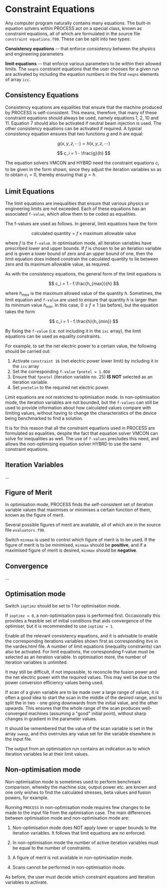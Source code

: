 
# Constraint Equations

Any computer program naturally contains many equations. The built-in equation 
solvers within PROCESS act on a special class, known as constraint equations, 
all of which are formulated in the source file `constraint equations.f90`. These 
can be split into two types:
 
**Consistency equations** -- that enforce consistency between the physics and 
engineering parameters

**limit equations** -- that enforce various parameters to lie within their allowed 
limits. The `neqns` constraint equations that the user chooses for a given run are 
activated by including the equation numbers in the first `neqns` elements of 
array `icc`.

## Consistency Equations

Consistency equations are equalities that ensure that the machine produced by PROCESS is 
self-consistent. This means, therefore, that many of these constraint equations should 
always be used, namely equations 1, 2, 10 and 11. Equation 7 should also be activated 
if neutral beam injection is used. The other consistency equations can be activated if 
required. A typical consistency equation ensures that two functions $g$ and $h$ are equal:

$$
g(x, y, z, \cdots) = h(x, y, z, \cdots)
$$

$$
c_i = 1 - \frac{g}{h}
$$

The equation solvers VMCON and HYBRD need the constraint equations $c_i$ to be given in 
the form shown, since they adjust the iteration variables so as to obtain $c_i = 0$, 
thereby ensuring that $g = h$.

## Limit Equations

The limit equations are inequalities that ensure that various physics or engineering 
limits are not exceeded. Each of these equations has an associated `f-value`, which allow 
them to be coded as equalities.

The f-values are used as follows. In general, limit equations have the form

$$
\mathrm{calculated\ quantity} = f \times \mathrm{maximum\ allowable\ value}
$$

where $f$ is the `f-value`. In optimisation mode, all iteration variables have prescribed 
lower and upper bounds. If $f$ is chosen to be an iteration variable and is given a 
lower bound of zero and an upper bound of one, then the limit equation does indeed 
constrain the calculated quantity to lie between zero and its maximum allowable value, 
as required. 

As with the consistency equations, the general form of the limit equations is

$$
c_i = 1 - f.\frac{h_{max}}{h}
$$

where $h_{max}$ is the maximum allowed value of the quantity $h$. Sometimes, the limit 
equation and `f-value` are used to ensure that quantity $h$ is larger than its minimum
value $h_{min}$. In this case, $0 ≤ f ≤ 1$ (as before), but the equation takes the form

$$
c_i = 1 - f.\frac{h}{h_{min}}
$$

By fixing the `f-value` (i.e. not including it in the `ixc` array), the limit equations 
can be used as equality constraints. 

For example, to set the net electric power to a certain value, the following 
should be carried out:

1. Activate `constraint 16` (net electric power lower limit) by including it in the `icc` array
2. Set the corresponding `f-value` `fpnetel = 1.0D0`
3. Ensure that `fpnetel` (iteration variable no. 25) **IS NOT** selected as an iteration variable.
4. Set `pnetelin` to the required net electric power.

Limit equations are not restricted to optimisation mode. In non-optimisation mode, the iteration
variables are not bounded, but the `f-values` can still be used to provide information about 
how calculated values compare with limiting values, without having to change the characteristics 
of the device being benchmarked to find a solution.

It is for this reason that all the constraint equations used in PROCESS are formulated as equalities,
despite the fact that equation solver VMCON can solve for inequalities as well. The use of `f-values`
precludes this need, and allows the non-optimising equation solver HYBRD to use the same constraint
equations.

## Iteration Variables

...

## Figure of Merit

In optimisation mode, PROCESS finds the self-consistent set of iteration 
variable values that maximises or minimises a certain function of them, 
known as the figure of merit. 

Several possible figures of merit are available, all of which are in the 
source file `evaluators.f90`. 

Switch `minmax` is used to control which figure of merit is to be used. If the 
figure of merit is to be minimised, `minmax` should be **positive**, and if a 
maximised figure of merit is desired, `minmax` should be **negative**.

## Convergence

...

## Optimisation mode

Switch `ioptimz` should be set to 1 for optimisation mode.

If `ioptimz = 0`, a non-optimisation pass is performed first. Occasionally this provides a feasible set of initial conditions that aids convergence of the optimiser, but it is recommended to use `ioptimz = 1`.

Enable all the relevant consistency equations, and it is advisable to enable the corresponding iterations variables shown first as corresponding itvs in the vardes.html file. A number of limit equations (inequality constraints) can also be activated. For limit equations, the corresponding f-value must be selected as an iteration variable. In optimisation more, the number of iteration variables is unlimited.

It may still be difficult, if not impossible, to reconcile the fusion power and the net electric power with the required values. This may well be due to the power conversion efficiency values being used.

If scan of a given variable are to be made over a large range of values, it is often a good idea to start the scan in the middle of the desired range, and to split the in two - one going downwards from the initial value,  and the other upwards. This ensures that the whole range of the scan produces well-converged machines (assuming a "good" initial point), without sharp changes in gradient in the parameter values.

It should be remembered that the value of the scan variable is set in the array `sweep`, and this overrules any value set for the variable elsewhere in the input file.

The output from an optimisation run contains an indication as to which iteration variables lie at their limit values.

## Non-optimisation mode

Non-optimisation mode is sometimes used to perform benchmark comparison, whereby the machine size, output power etc. are known and one only wishes to find the calculated stresses, beta values and fusion powers, for example.

Running `PROCESS` in non-optimisation mode requires few changes to be made to the input file from the optimisation case. The main differences between optimisation mode and non-optimisation mode are:

1. Non-optimisation mode does NOT apply lower or upper bounds to the iteration variables. It follows that limit equations are no enforced.

2. In non-optimisation mode the number of active iteration variables must be equal to the number of constraints.

3. A figure of merit is not available in non-optimisation mode.

4. Scans cannot be performed in non-optimisation mode.

As before, the user must decide which constraint equations and iteration variables to activate.

<!--## Kallenback Model

### Testing

The ability to test the Kallenbach model while not running all of PROCESS has been implemented. To run the model the PROCESS IN.DAT file needs to contain the following lines to turn on the testing functionality.

```
* Switch to turn on the 1d kallenbach divertor model (1=on; 0=off)
kallenbach_switch = 1

* Switch to run tests of 1d kallenbach divertor model (1=on; 0=off)
kallenbach_test = 1
```

There are currently two testing options in PROCESS for the Kallenbach model. One is to use the test case that is supposed to match eh Kallenbach paper and the other is to use user input from the IN.DAT file.

```
* Switch to choose which test case to use for kallenbach model
* 0 = user defined inputs
* 1 = Kallenbach paper test case
kallenbach_test_option = 0
```

If you select option ` then you don't need any other lines in the IN.DAT (just the three lines described above). However, if you choose option 0 then the following inputs need to be given in addition to the above (example values are given).

```
* Increse in sol power fall-off length die to spreading; mapped to omp [m]
target_spread = 7.0e-3

* Sol power fall-off length at the outer midplane; perpendicular to field [m]
lambda_q_omp = 0.002

* Parameter describing the departure from local ionisation equilibrium in
* the sol; [ms;1e20/m3]
netau_sol = 0.5

* Target temperature [eV]
ttarget = 2.3D0

* Angle between flux surface and divertor target [degrees]
targetangle = 30.0

* Power density on target including surface recombination [w/m2]
qtargettotal = 1671000.0

*Array of core impurity fractions
fimp(3) = 0.0
fimp(4) = 0.0
fimp(5) = 0.0
fimp(6) = 0.0
fimp(7) = 0.0
fimp(8) = 0.0
fimp(9) = 2.353e-3
fimp(10) = 0.0
fimp(11) = 0.0
fimp(12) = 0.0
fimp(13) = 0.0
fimp(14) 5.5e-5

* Array of ratio of SOL impurity concentration to core concentration
impurity_enrichment(1) = 0.0 * H
impurity_enrichment(2) = 1.0 * He
impurity_enrichment(3) = 5.0 * Argon

* Ratio of mean sol density at omp to separatrix density at omp
neratio = 0.9

* Distance from target at which sol gets broader as a fraction of
* connection length
fractionwidesol = 0.1

* Plasma temperature at target [eV]
ttarget = 2.3

* Plasma major radius [m]
rmajor = 8.0D0

* Aspect ratio
aspect = 2.91

* Toroidal field on-axis [T]
bt = 4

* Safety factor at edge
q = 3.0D0

* Plasma elongation
kappa = 1.8

* Plasma triangularity
triang = 0.5

* Electron temperature at separatrix [keV]
tesep = 0.298
```

### Scanning

To use the scanning functionality in the Kallenbach model you mst include the following options in the input file.

```
* Switch to turn in the 1d kallenbach divertor model (1=on; 0=off)
kallenbach_switch = 1

* Switch to run scans of 1d kallenbach divertor model (1=on; 0=off)
kallenbach_scan_switch = 1

* Switch to run tests of 1d kallenbach divertor model (1=on; 0=off)
kallenbach_tests = 0

* Parameter to scan
* 0 - ttarget
* 1 - qtargettotal
* 2 - targetangle
* 3 - lambda_q_omp
* 4 - netau_sol
kallenbach_scan_var = 0

* Scan start and end points
kallenbach_scan_start = 2.0
kallenbach_scan_end = 12.0
kallenbach_scan_num = 10
```

After the following inputs the user should populate the IN.DAT with the same inputs described in the in the previous section for `kallenbach_test_option = 0`.-->